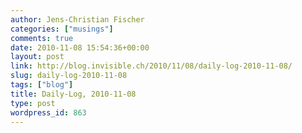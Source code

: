 ```yaml
---
author: Jens-Christian Fischer
categories: ["musings"]
comments: true
date: 2010-11-08 15:54:36+00:00
layout: post
link: http://blog.invisible.ch/2010/11/08/daily-log-2010-11-08/
slug: daily-log-2010-11-08
tags: ["blog"]
title: Daily-Log, 2010-11-08
type: post
wordpress_id: 863
---
```


